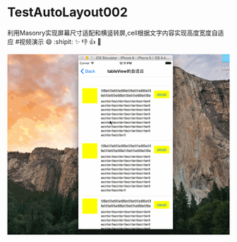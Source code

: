 # TestAutoLayout002
利用Masonry实现屏幕尺寸适配和横竖转屏,cell根据文字内容实现高度宽度自适应
#视频演示
:smile:
:shipit:
:sparkles:
:-1:
:+1:
:clap:

![image](https://github.com/mashun/TestAutoLayout002/blob/master/TestAutoLayout003/yanshi.gif)
